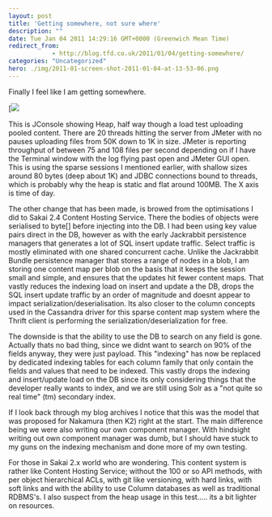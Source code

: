 ```yaml
---
layout: post
title: 'Getting somewhere, not sure where'
description: ""
date: Tue Jan 04 2011 14:29:16 GMT+0000 (Greenwich Mean Time)
redirect_from: 
            - http://blog.tfd.co.uk/2011/01/04/getting-somewhere/
categories: "Uncategorized"
hero: ./img/2011-01-screen-shot-2011-01-04-at-13-53-06.png
---
```

Finally I feel like I am getting somewhere.

[![](/img/2011/01/screen-shot-2011-01-04-at-13-53-06.png)

This is JConsole showing Heap, half way though a load test uploading pooled content. There are 20 threads hitting the server from JMeter with no pauses uploading files from 50K down to 1K in size. JMeter is reporting throughput of between 75 and 108 files per second depending on if I have the Terminal window with the log flying past open and JMeter GUI open. This is using the sparse sessions I mentioned earlier, with shallow sizes around 80 bytes (deep about 1K) and JDBC connections bound to threads, which is probably why the heap is static and flat around 100MB. The X axis is time of day.

The other change that has been made, is browed from the optimisations I did to Sakai 2.4 Content Hosting Service. There the bodies of objects were serialised to byte\[] before injecting into the DB. I had been using key value pairs direct in the DB, however as with the early Jackrabbit persistence managers that generates a lot of SQL insert update traffic. Select traffic is mostly eliminated with one shared concurrent cache. Unlike the Jackrabbit Bundle persistence manager that stores a range of nodes in a blob, I am storing one content map per blob on the basis that it keeps the session small and simple, and ensures that the updates hit fewer content maps. That vastly reduces the indexing load on insert and update a the DB, drops the SQL insert update traffic by an order of magnitude and doesnt appear to impact serialization/deserialisation. Its also closer to the column concepts used in the Cassandra driver for this sparse content map system where the Thrift client is performing the serialization/deserialization for free.

The downside is that the ability to use the DB to search on any field is gone. Actually thats no bad thing, since we didnt want to search on 90% of the fields anyway, they were just payload. This "indexing" has now be replaced by dedicated indexing tables for each column family that only contain the fields and values that need to be indexed. This vastly drops the indexing and insert/update load on the DB since its only considering things that the developer really wants to index, and we are still using Solr as a "not quite so real time" (tm) secondary index.

If I look back through my blog archives I notice that this was the model that was proposed for Nakamura (then K2) right at the start. The main difference being we were also writing our own component manager. With hindsight writing out own component manager was dumb, but I should have stuck to my guns on the indexing mechanism and done more of my own testing.

For those in Sakai 2.x world who are wondering. This content system is rather like Content Hosting Service; without the 100 or so API methods, with per object hierarchical ACLs, with git like versioning, with hard links, with soft links and with the ability to use Column databases as well as traditional RDBMS's. I also suspect from the heap usage in this test..... its a bit lighter on resources.
